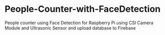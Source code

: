 # People-Counter-with-FaceDetection
People counter using Face Detection for Raspberry Pi using CSI Camera Module and Ultrasonic Sensor and upload database to Firebase
